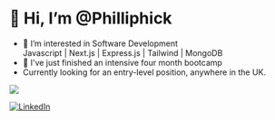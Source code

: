 <h1> 👋 Hi, I’m @Philliphick</h1>
<ul>
<li> 👀 I’m interested in Software Development</li>
   Javascript | Next.js | Express.js | Tailwind | MongoDB 
<li> 🌱 I've just finished an intensive four month bootcamp </li>
<li> Currently looking for an entry-level position, anywhere in the UK. </li>
</ul>

<img src="https://www.codewars.com/users/PhillipAnthony/badges/large" href="https://www.codewars.com/users/PhillipAnthony"/>


[![LinkedIn](https://img.icons8.com/color/48/000000/linkedin.png)](https://www.linkedin.com/in/phillip-hickinbotham/)
